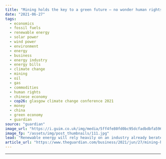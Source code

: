 ```yaml
---
title: "Mining holds the key to a green future – no wonder human rights activists are worried"
date: "2021-06-27"
tags: 
  - economics
  - fossil fuels
  - renewable energy
  - solar power
  - wind power
  - environment
  - energy
  - business
  - energy industry
  - energy bills
  - climate change
  - mining
  - oil
  - gas
  - commodities
  - human rights
  - chinese economy
  - cop26: glasgow climate change conference 2021
  - money
  - china
  - green economy
  - guardian
source: "guardian"
image_url: "https://i.guim.co.uk/img/media/5ff4fe80fd0bc95dcfadbdbfa5964b106eaa83b2/0_173_5200_3120/master/5200.jpg?width=460&quality=85&auto=format&fit=max&s=7d1f7049c0d225dc0acd2dc035202923"
image_fp: "/assets/img/post_thumbnails/111.jpg"
lead: "Renewable energy will rely heavily on an industry already berated for human rights violationsInterest in Dogger Bank was once restricted to insomniac enthusiasts for the BBC’s Shipping Forecast. Not any more. Today, the shallow sandbank, located 120 ..."
article_url: "https://www.theguardian.com/business/2021/jun/27/mining-holds-the-key-to-a-green-future-no-wonder-human-rights-activists-are-worried"
---
```


---
